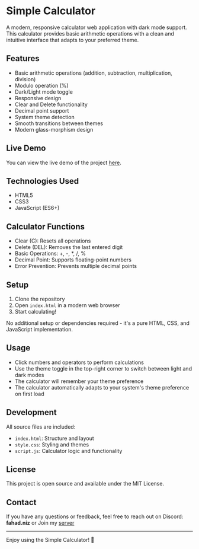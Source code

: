 # Simple Calculator

A modern, responsive calculator web application with dark mode support. This calculator provides basic arithmetic operations with a clean and intuitive interface that adapts to your preferred theme.

## Features

- Basic arithmetic operations (addition, subtraction, multiplication, division)
- Modulo operation (%)
- Dark/Light mode toggle
- Responsive design
- Clear and Delete functionality
- Decimal point support
- System theme detection
- Smooth transitions between themes
- Modern glass-morphism design

## Live Demo

You can view the live demo of the project [here](https://fahadniz.github.io/Simple-Calculator/).

## Technologies Used

- HTML5
- CSS3
- JavaScript (ES6+)

## Calculator Functions

- Clear (C): Resets all operations
- Delete (DEL): Removes the last entered digit
- Basic Operations: +, -, *, /, %
- Decimal Point: Supports floating-point numbers
- Error Prevention: Prevents multiple decimal points

## Setup

1. Clone the repository
2. Open `index.html` in a modern web browser
3. Start calculating!

No additional setup or dependencies required - it's a pure HTML, CSS, and JavaScript implementation.

## Usage

- Click numbers and operators to perform calculations
- Use the theme toggle in the top-right corner to switch between light and dark modes
- The calculator will remember your theme preference
- The calculator automatically adapts to your system's theme preference on first load

## Development

All source files are included:
- `index.html`: Structure and layout
- `style.css`: Styling and themes
- `script.js`: Calculator logic and functionality

## License

This project is open source and available under the MIT License.
## Contact

If you have any questions or feedback, feel free to reach out on Discord: **fahad.niz** or Join my [server](https://discord.gg/NHrYpm3G9g)

---

Enjoy using the Simple Calculator! 🎉
